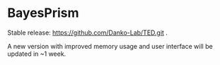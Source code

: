 # BayesPrism

Stable release: https://github.com/Danko-Lab/TED.git . 

A new version with improved memory usage and user interface will be updated in ~1 week.
